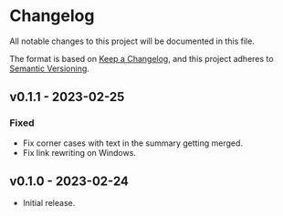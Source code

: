 # Changelog
All notable changes to this project will be documented in this file.

The format is based on [Keep a Changelog](https://keepachangelog.com/en/1.0.0/),
and this project adheres to [Semantic Versioning](https://semver.org/spec/v2.0.0.html).

## v0.1.1 - 2023-02-25
### Fixed
- Fix corner cases with text in the summary getting merged.
- Fix link rewriting on Windows.

## v0.1.0 - 2023-02-24

- Initial release.
